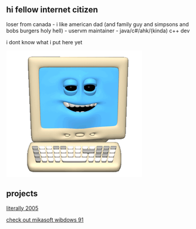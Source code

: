 ## hi fellow internet citizen

loser from canada - i like american dad (and family guy and simpsons and bobs burgers holy hell) - uservm maintainer - java/c#/ahk/(kinda) c++ dev

i dont know what i put here yet

<img src="/Computer.gif">

## projects

<a href="/2005">literally 2005</a>

<a href="/wibdows91">check out mikasoft wibdows 91</a>
